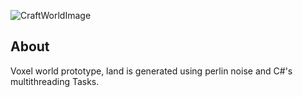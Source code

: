![CraftWorldImage](https://i.imgur.com/Fsy0HjW.png)

## About

Voxel world prototype, land is generated using perlin noise and C#'s multithreading Tasks.
